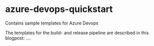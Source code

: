# azure-devops-quickstart
Contains sample templates for Azure Devops

The templates for the build- and release pipeline are described in this blogpost: ....
